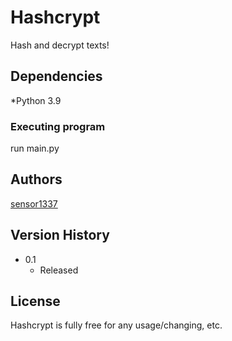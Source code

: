 # Hashcrypt

Hash and decrypt texts!

## Dependencies

*Python 3.9

### Executing program

run main.py

## Authors

[sensor1337](https://github.com/sensor1337)

## Version History

* 0.1
    * Released



## License
   Hashcrypt is fully free for any usage/changing, etc.

